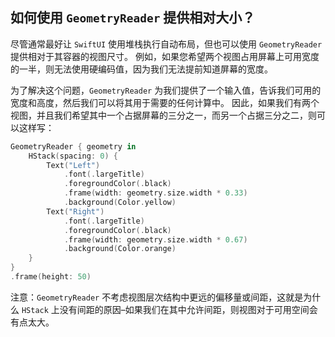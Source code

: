 如何使用 `GeometryReader` 提供相对大小？
---

尽管通常最好让 `SwiftUI` 使用堆栈执行自动布局，但也可以使用 `GeometryReader` 提供相对于其容器的视图尺寸。 例如，如果您希望两个视图占用屏幕上可用宽度的一半，则无法使用硬编码值，因为我们无法提前知道屏幕的宽度。

为了解决这个问题，`GeometryReader` 为我们提供了一个输入值，告诉我们可用的宽度和高度，然后我们可以将其用于需要的任何计算中。 因此，如果我们有两个视图，并且我们希望其中一个占据屏幕的三分之一，而另一个占据三分之二，则可以这样写：

```swift
GeometryReader { geometry in
    HStack(spacing: 0) {
        Text("Left")
            .font(.largeTitle)
            .foregroundColor(.black)
            .frame(width: geometry.size.width * 0.33)
            .background(Color.yellow)
        Text("Right")
            .font(.largeTitle)
            .foregroundColor(.black)
            .frame(width: geometry.size.width * 0.67)
            .background(Color.orange)
    }
}
.frame(height: 50)
```

注意：`GeometryReader` 不考虑视图层次结构中更远的偏移量或间距，这就是为什么 `HStack` 上没有间距的原因–如果我们在其中允许间距，则视图对于可用空间会有点太大。

